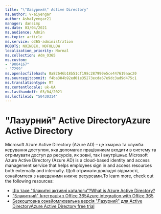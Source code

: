 ```yaml
---
title: "\"Лазурний\" Active Directory"
ms.author: v-aiyengar
author: AshaIyengar21
manager: dansimp
ms.date: 03/04/2021
ms.audience: Admin
ms.topic: article
ms.service: o365-administration
ROBOTS: NOINDEX, NOFOLLOW
localization_priority: Normal
ms.collection: Adm_O365
ms.custom:
- "9004167"
- "7299"
ms.openlocfilehash: 0a82646b18b51cf198c287990e5ce447619aac20
ms.sourcegitcommit: f4ba304b92ed01e35273ecda67e9dc3ad9d475c1
ms.translationtype: MT
ms.contentlocale: uk-UA
ms.lasthandoff: 03/04/2021
ms.locfileid: "50430314"
---
```

# <a name="azure-active-directory"></a><span data-ttu-id="cd6dd-102">"Лазурний" Active Directory</span><span class="sxs-lookup"><span data-stu-id="cd6dd-102">Azure Active Directory</span></span>

<span data-ttu-id="cd6dd-103">Microsoft Azure Active Directory (Azure AD) – це хмарна та служба керування доступом, яка допомагає працівникам входити в систему та отримувати доступ до ресурсів, як зовні, так і внутрішньо.</span><span class="sxs-lookup"><span data-stu-id="cd6dd-103">Microsoft Azure Active Directory (Azure AD) is a cloud-based identity and access management service that helps employees sign in and access resources both externally and internally.</span></span> <span data-ttu-id="cd6dd-104">Щоб отримати докладні відомості, ознайомтеся з наведеними нижче ресурсами.</span><span class="sxs-lookup"><span data-stu-id="cd6dd-104">To learn more, check out the following resources:</span></span>

- [<span data-ttu-id="cd6dd-105">Що таке "блакитні активні каталоги"?</span><span class="sxs-lookup"><span data-stu-id="cd6dd-105">What is Azure Active Directory?</span></span>](https://go.microsoft.com/fwlink/?linkid=2081145)
- [<span data-ttu-id="cd6dd-106">"Блакитний" Інтеграція з Office 365</span><span class="sxs-lookup"><span data-stu-id="cd6dd-106">Azure integration with Office 365</span></span>](https://go.microsoft.com/fwlink/?linkid=2081218)
- [<span data-ttu-id="cd6dd-107">Безкоштовна ознайомлювальна версія "Лазурний" для Active Directory</span><span class="sxs-lookup"><span data-stu-id="cd6dd-107">Azure Active Directory free trial</span></span>](https://go.microsoft.com/fwlink/?linkid=2081144)

